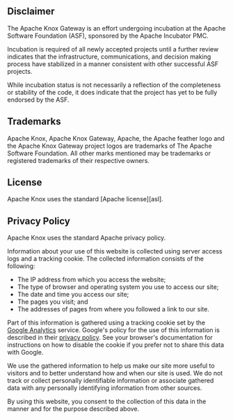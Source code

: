 <!---
   Licensed to the Apache Software Foundation (ASF) under one or more
   contributor license agreements.  See the NOTICE file distributed with
   this work for additional information regarding copyright ownership.
   The ASF licenses this file to You under the Apache License, Version 2.0
   (the "License"); you may not use this file except in compliance with
   the License.  You may obtain a copy of the License at

       http://www.apache.org/licenses/LICENSE-2.0

   Unless required by applicable law or agreed to in writing, software
   distributed under the License is distributed on an "AS IS" BASIS,
   WITHOUT WARRANTIES OR CONDITIONS OF ANY KIND, either express or implied.
   See the License for the specific language governing permissions and
   limitations under the License.
--->

## Disclaimer ##

The Apache Knox Gateway is an effort undergoing incubation at the Apache Software Foundation (ASF), sponsored by the Apache Incubator PMC.

Incubation is required of all newly accepted projects until a further review indicates that the infrastructure, communications, and decision making process have stabilized in a manner consistent with other successful ASF projects.

While incubation status is not necessarily a reflection of the completeness or stability of the code, it does indicate that the project has yet to be fully endorsed by the ASF.


## Trademarks ##

Apache Knox, Apache Knox Gateway, Apache, the Apache feather logo and the Apache Knox Gateway project logos are trademarks of The Apache Software Foundation.
All other marks mentioned may be trademarks or registered trademarks of their respective owners.


## License ##

Apache Knox uses the standard [Apache license][asl].


## Privacy Policy ##

Apache Knox uses the standard Apache privacy policy.

Information about your use of this website is collected using server access logs and a tracking cookie.
The collected information consists of the following:

* The IP address from which you access the website;
* The type of browser and operating system you use to access our site;
* The date and time you access our site;
* The pages you visit; and
* The addresses of pages from where you followed a link to our site.

Part of this information is gathered using a tracking cookie set by the [Google Analytics](http://www.google.com/analytics/) service.
Google's policy for the use of this information is described in their [privacy policy](http://www.google.com/privacy.html).
See your browser's documentation for instructions on how to disable the cookie if you prefer not to share this data with Google.

We use the gathered information to help us make our site more useful to visitors and to better understand how and when our site is used.
We do not track or collect personally identifiable information or associate gathered data with any personally identifying information from other sources.

By using this website, you consent to the collection of this data in the manner and for the purpose described above.
